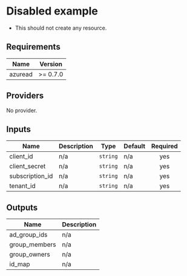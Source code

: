# Disabled example

- This should not create any resource.

<!-- BEGINNING OF PRE-COMMIT-TERRAFORM DOCS HOOK -->
## Requirements

| Name | Version |
|------|---------|
| azuread | >= 0.7.0 |

## Providers

No provider.

## Inputs

| Name | Description | Type | Default | Required |
|------|-------------|------|---------|:--------:|
| client\_id | n/a | `string` | n/a | yes |
| client\_secret | n/a | `string` | n/a | yes |
| subscription\_id | n/a | `string` | n/a | yes |
| tenant\_id | n/a | `string` | n/a | yes |

## Outputs

| Name | Description |
|------|-------------|
| ad\_group\_ids | n/a |
| group\_members | n/a |
| group\_owners | n/a |
| id\_map | n/a |

<!-- END OF PRE-COMMIT-TERRAFORM DOCS HOOK -->
